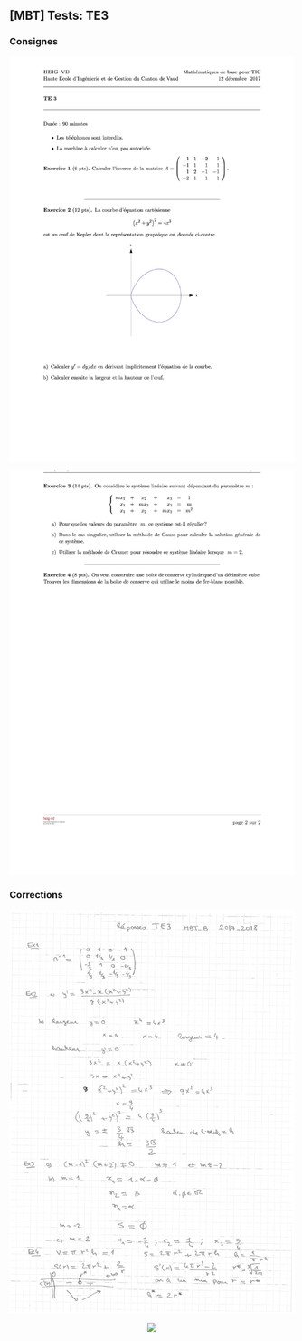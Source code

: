 ## [MBT] Tests: TE3

### Consignes

  <p align="center"><img src="https://raw.githubusercontent.com/gottburgm/Share/master/PGITF/MBT/Tests/2017-2018/PDF/TE3-CONSIGNES-0.jpg"/></p>

  <p align="center"><img src="https://raw.githubusercontent.com/gottburgm/Share/master/PGITF/MBT/Tests/2017-2018/PDF/TE3-CONSIGNES-1.jpg"/></p> 


### Corrections

   <p align="center"><img src="https://raw.githubusercontent.com/gottburgm/Share/master/PGITF/MBT/Tests/2017-2018/PDF/TE3-CORRECTIONS-0.jpg"/></p>

   <p align="center"><img src="https://raw.githubusercontent.com/gottburgm/Share/master/PGITF/MBT/Tests/2017-2018/PDF/TE3-CORRECTIONS-1.jpg"/></p>

